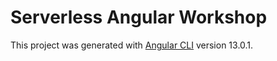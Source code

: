 # Serverless Angular Workshop

This project was generated with [Angular CLI](https://github.com/angular/angular-cli) version 13.0.1.
